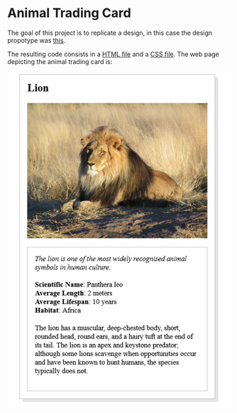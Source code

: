 # Animal Trading Card

The goal of this project is to replicate a design, in this case the design propotype was [this](https://github.com/pfrazao/udacity-introduction-to-programming/blob/main/02%20CSS/design-prototype.png).

The resulting code consists in a [HTML file](https://github.com/pfrazao/udacity-introduction-to-programming/blob/main/02%20CSS/card.html) and a [CSS file](https://github.com/pfrazao/udacity-introduction-to-programming/blob/main/02%20CSS/styles.css). The web page depicting the animal trading card is:

![alt text](https://github.com/pfrazao/udacity-introduction-to-programming/blob/main/02%20CSS/animal_trading_card.jpg)
